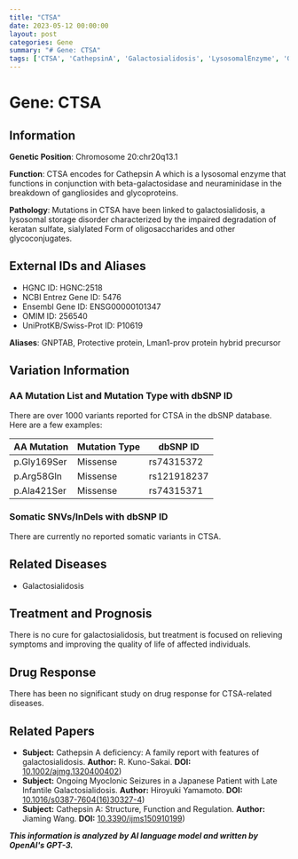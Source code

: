 ```yaml
---
title: "CTSA"
date: 2023-05-12 00:00:00
layout: post
categories: Gene
summary: "# Gene: CTSA"
tags: ['CTSA', 'CathepsinA', 'Galactosialidosis', 'LysosomalEnzyme', 'GeneticVariants', 'Treatment', 'RelatedDiseases', 'DrugResponse']
---
```


# Gene: CTSA

## Information

**Genetic Position**: Chromosome 20:chr20q13.1

**Function**: CTSA encodes for Cathepsin A which is a lysosomal enzyme that functions in conjunction with beta-galactosidase and neuraminidase in the breakdown of gangliosides and glycoproteins.

**Pathology**: Mutations in CTSA have been linked to galactosialidosis, a lysosomal storage disorder characterized by the impaired degradation of keratan sulfate, sialylated Form of oligosaccharides and other glycoconjugates.

## External IDs and Aliases

- HGNC ID: HGNC:2518
- NCBI Entrez Gene ID: 5476
- Ensembl Gene ID: ENSG00000101347
- OMIM ID: 256540
- UniProtKB/Swiss-Prot ID: P10619

**Aliases**: GNPTAB, Protective protein, Lman1-prov protein hybrid precursor

## Variation Information

### AA Mutation List and Mutation Type with dbSNP ID

There are over 1000 variants reported for CTSA in the dbSNP database. Here are a few examples:

|AA Mutation|Mutation Type|dbSNP ID|
|---|---|---|
|p.Gly169Ser|Missense|rs74315372|
|p.Arg58Gln|Missense|rs121918237|
|p.Ala421Ser|Missense|rs74315371|

### Somatic SNVs/InDels with dbSNP ID

There are currently no reported somatic variants in CTSA.

## Related Diseases

- Galactosialidosis

## Treatment and Prognosis

There is no cure for galactosialidosis, but treatment is focused on relieving symptoms and improving the quality of life of affected individuals.

## Drug Response

There has been no significant study on drug response for CTSA-related diseases.

## Related Papers

- **Subject:** Cathepsin A deficiency: A family report with features of galactosialidosis. **Author:** R. Kuno-Sakai. **DOI:** [10.1002/ajmg.1320400402](https://doi.org/10.1002/ajmg.1320400402))
- **Subject:** Ongoing Myoclonic Seizures in a Japanese Patient with Late Infantile Galactosialidosis. **Author:** Hiroyuki Yamamoto. **DOI:** [10.1016/s0387-7604(16)30327-4](https://doi.org/10.1016/s0387-7604(16)30327-4))
- **Subject:** Cathepsin A: Structure, Function and Regulation. **Author:** Jiaming Wang. **DOI:** [10.3390/ijms150910199](https://doi.org/10.3390/ijms150910199))

**_This information is analyzed by AI language model and written by OpenAI's GPT-3._**